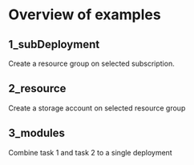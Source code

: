 # Overview of examples

## 1_subDeployment
Create a resource group on selected subscription.

## 2_resource
Create a storage account on selected resource group

## 3_modules
Combine task 1 and task 2 to a single deployment